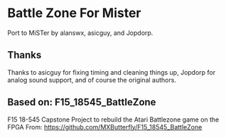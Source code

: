 
# Battle Zone For Mister

Port to MiSTer by alanswx, asicguy, and Jopdorp.

## Thanks

Thanks to asicguy for fixing timing and cleaning things up, Jopdorp for analog sound support, and of course the original authors.


## Based on: F15_18545_BattleZone
F15 18-545 Capstone Project to rebuild the Atari Battlezone game on the FPGA
From:
https://github.com/MXButterfly/F15_18545_BattleZone
